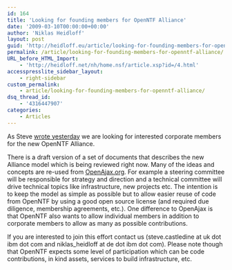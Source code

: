 ```yaml
---
id: 164
title: 'Looking for founding members for OpenNTF Alliance'
date: '2009-03-10T00:00:00+00:00'
author: 'Niklas Heidloff'
layout: post
guid: 'http://heidloff.eu/article/looking-for-founding-members-for-openntf-alliance/'
permalink: /article/looking-for-founding-members-for-openntf-alliance/
URL_before_HTML_Import:
    - 'http://heidloff.net/nh/home.nsf/article.xsp?id=/4.html'
accesspresslite_sidebar_layout:
    - right-sidebar
custom_permalink:
    - article/looking-for-founding-members-for-openntf-alliance/
dsq_thread_id:
    - '4316447907'
categories:
    - Articles
---
```


 As Steve [wrote yesterday](http://blog.openntf.org/blogs/openntf.nsf/d6plinks/SCAE-7PYLCM) we are looking for interested corporate members for the new OpenNTF Alliance.

 There is a draft version of a set of documents that describes the new Alliance model which is being reviewed right now. Many of the ideas and concepts are re-used from [OpenAjax.org](http://www.openajax.org/). For example a steering committee will be responsible for strategy and direction and a technical committee will drive technical topics like infrastructure, new projects etc. The intention is to keep the model as simple as possible but to allow easier reuse of code from OpenNTF by using a good open source license (and required due diligence, membership agreements, etc.). One difference to OpenAjax is that OpenNTF also wants to allow individual members in addition to corporate members to allow as many as possible contributions.

 If you are interested to join this effort contact us (steve.castledine at uk dot ibm dot com and niklas\_heidloff at de dot ibm dot com). Please note though that OpenNTF expects some level of participation which can be code contributions, in kind assets, services to build infrastructure, etc.